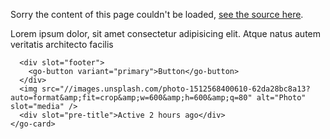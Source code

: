 <go-content-layout
  breadcrumbs="[
 {
   label: 'Home',
   url: '#',
 },
 {
   label: 'Top level content page',
   url: '#',
 },
 {
   label: 'Parent page',
   url: '#',
 }
 ]"
  pre-heading="Content template"
  page-heading="Example page"
  intro="This page's layout is managed by go-content-layout, the content below comes from the readme markdown file of this project."
  toc
  id="layout"
  sidebar-sticky
  sidebar-mobile-position="start"
  sidebar-desktop-position="end">
<go-md id="main" sanitise="true" md-options="{html: true}" src="//raw.githubusercontent.com/getgoui/go-ui/main/README.md">

<p>
Sorry the content of this page couldn't be loaded,
<a href="//raw.githubusercontent.com/getgoui/go-ui/main/README.md" target="_blank">see the source here</a>.
</p>
</go-md>

  <div slot="sidebar">
    <go-card heading="Sidebar card" sub-heading="Subtitle">
      Lorem ipsum dolor, sit amet consectetur adipisicing elit. Atque natus autem veritatis architecto facilis

      <div slot="footer">
        <go-button variant="primary">Button</go-button>
      </div>
      <img src="//images.unsplash.com/photo-1512568400610-62da28bc8a13?auto=format&amp;fit=crop&amp;w=600&amp;h=600&amp;q=80" alt="Photo" slot="media" />
      <div slot="pre-title">Active 2 hours ago</div>
    </go-card>

  </div>
</go-content-layout>
